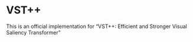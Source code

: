 # VST++
This is an official implementation for “VST++: Efficient and Stronger Visual Saliency Transformer”
